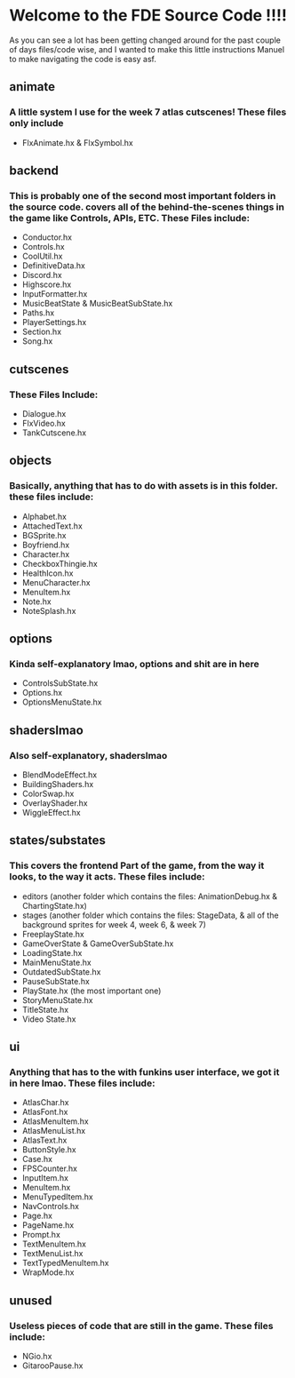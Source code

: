 # Welcome to the FDE Source Code !!!!
As you can see a lot has been getting changed around for the past couple of days files/code wise, and I wanted to make this little instructions Manuel to make navigating the code is easy asf.

## animate
### A little system I use for the week 7 atlas cutscenes! These files only include 
- FlxAnimate.hx & FlxSymbol.hx

## backend
### This is probably one of the second most important folders in the source code. covers all of the behind-the-scenes things in the game like Controls, APIs, ETC. These Files include:
- Conductor.hx
- Controls.hx
- CoolUtil.hx
- DefinitiveData.hx
- Discord.hx
- Highscore.hx
- InputFormatter.hx
- MusicBeatState & MusicBeatSubState.hx
- Paths.hx
- PlayerSettings.hx
- Section.hx
- Song.hx

## cutscenes
### These Files Include:
- Dialogue.hx
- FlxVideo.hx
- TankCutscene.hx

## objects
### Basically, anything that has to do with assets is in this folder. these files include:
- Alphabet.hx
- AttachedText.hx
- BGSprite.hx
- Boyfriend.hx
- Character.hx
- CheckboxThingie.hx
- HealthIcon.hx
- MenuCharacter.hx
- MenuItem.hx
- Note.hx
- NoteSplash.hx

## options
### Kinda self-explanatory lmao, options and shit are in here
- ControlsSubState.hx
- Options.hx
- OptionsMenuState.hx

## shaderslmao
### Also self-explanatory, shaderslmao
- BlendModeEffect.hx
- BuildingShaders.hx
- ColorSwap.hx
- OverlayShader.hx
- WiggleEffect.hx

## states/substates
### This covers the frontend Part of the game, from the way it looks, to the way it acts. These files include:
- editors (another folder which contains the files: AnimationDebug.hx & ChartingState.hx)
- stages (another folder which contains the files: StageData, & all of the background sprites for week 4, week 6, & week 7)
- FreeplayState.hx
- GameOverState & GameOverSubState.hx
- LoadingState.hx
- MainMenuState.hx
- OutdatedSubState.hx
- PauseSubState.hx
- PlayState.hx (the most important one)
- StoryMenuState.hx
- TitleState.hx
- Video State.hx

## ui
### Anything that has to the with funkins user interface, we got it in here lmao. These files include:
- AtlasChar.hx
- AtlasFont.hx
- AtlasMenuItem.hx
- AtlasMenuList.hx
- AtlasText.hx
- ButtonStyle.hx
- Case.hx
- FPSCounter.hx
- InputItem.hx
- MenuItem.hx
- MenuTypedItem.hx
- NavControls.hx
- Page.hx
- PageName.hx
- Prompt.hx
- TextMenuItem.hx
- TextMenuList.hx
- TextTypedMenuItem.hx
- WrapMode.hx

## unused
### Useless pieces of code that are still in the game. These files include:
- NGio.hx
- GitarooPause.hx
